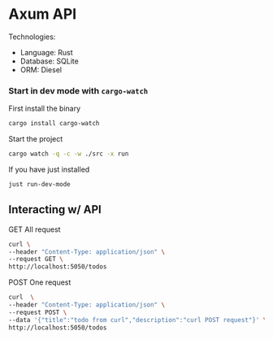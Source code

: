 # Axum API

Technologies:

- Language: Rust
- Database: SQLite
- ORM: Diesel

### Start in dev mode with `cargo-watch`

First install the binary

```sh
cargo install cargo-watch
```

Start the project

```sh
cargo watch -q -c -w ./src -x run
```

If you have just installed

```sh
just run-dev-mode
```

## Interacting w/ API

GET All request

```sh
curl \
--header "Content-Type: application/json" \
--request GET \
http://localhost:5050/todos
```

POST One request

```sh
curl  \
--header "Content-Type: application/json" \
--request POST \
--data '{"title":"todo from curl","description":"curl POST request"}' \
http://localhost:5050/todos

```

